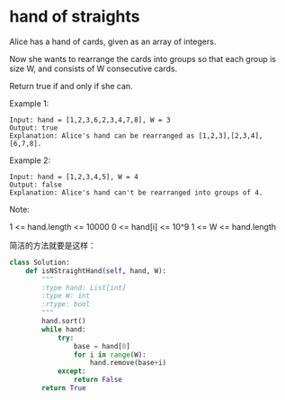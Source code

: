 # hand of straights

Alice has a hand of cards, given as an array of integers.

Now she wants to rearrange the cards into groups so that each group is size W, and consists of W consecutive cards.

Return true if and only if she can.



Example 1:
```
Input: hand = [1,2,3,6,2,3,4,7,8], W = 3
Output: true
Explanation: Alice's hand can be rearranged as [1,2,3],[2,3,4],[6,7,8].
```
Example 2:
```
Input: hand = [1,2,3,4,5], W = 4
Output: false
Explanation: Alice's hand can't be rearranged into groups of 4.
```

Note:

1 <= hand.length <= 10000
0 <= hand[i] <= 10^9
1 <= W <= hand.length

简洁的方法就要是这样：

```python
class Solution:
    def isNStraightHand(self, hand, W):
        """
        :type hand: List[int]
        :type W: int
        :rtype: bool
        """
        hand.sort()
        while hand:
            try:
                base = hand[0]
                for i in range(W):
                    hand.remove(base+i)        
            except:
                return False
        return True
```
